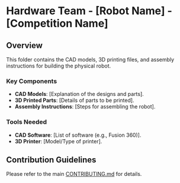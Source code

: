 # Hardware Team - [Robot Name] - [Competition Name]

## Overview

This folder contains the CAD models, 3D printing files, and assembly instructions for building the physical robot.

### Key Components

- **CAD Models**: [Explanation of the designs and parts].
- **3D Printed Parts**: [Details of parts to be printed].
- **Assembly Instructions**: [Steps for assembling the robot].

### Tools Needed

- **CAD Software**: [List of software (e.g., Fusion 360)].
- **3D Printer**: [Model/Type of printer].

## Contribution Guidelines

Please refer to the main [CONTRIBUTING.md](../CONTRIBUTING.md) for details.
